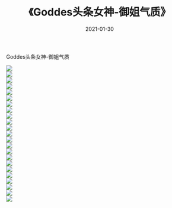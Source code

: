 ﻿---
layout: post
title:  《Goddes头条女神-御姐气质》
date:   2021-01-30
img: http://img.660000.xyz/Sharelink/网络美图/2021/Goddes头条女神-御姐气质/000.jpg
categories: [美女, 清纯, 唯美]
---

Goddes头条女神-御姐气质

  ![](http://img.660000.xyz/Sharelink/网络美图/2021/Goddes头条女神-御姐气质/001.jpg) <br> ![](http://img.660000.xyz/Sharelink/网络美图/2021/Goddes头条女神-御姐气质/002.jpg) <br> ![](http://img.660000.xyz/Sharelink/网络美图/2021/Goddes头条女神-御姐气质/003.jpg) <br> ![](http://img.660000.xyz/Sharelink/网络美图/2021/Goddes头条女神-御姐气质/004.jpg) <br> ![](http://img.660000.xyz/Sharelink/网络美图/2021/Goddes头条女神-御姐气质/005.jpg) <br> ![](http://img.660000.xyz/Sharelink/网络美图/2021/Goddes头条女神-御姐气质/006.jpg) <br> ![](http://img.660000.xyz/Sharelink/网络美图/2021/Goddes头条女神-御姐气质/007.jpg) <br> ![](http://img.660000.xyz/Sharelink/网络美图/2021/Goddes头条女神-御姐气质/008.jpg) <br> ![](http://img.660000.xyz/Sharelink/网络美图/2021/Goddes头条女神-御姐气质/009.jpg) <br> ![](http://img.660000.xyz/Sharelink/网络美图/2021/Goddes头条女神-御姐气质/010.jpg) <br> ![](http://img.660000.xyz/Sharelink/网络美图/2021/Goddes头条女神-御姐气质/011.jpg) <br> ![](http://img.660000.xyz/Sharelink/网络美图/2021/Goddes头条女神-御姐气质/012.jpg) <br> ![](http://img.660000.xyz/Sharelink/网络美图/2021/Goddes头条女神-御姐气质/013.jpg) <br> ![](http://img.660000.xyz/Sharelink/网络美图/2021/Goddes头条女神-御姐气质/014.jpg) <br> ![](http://img.660000.xyz/Sharelink/网络美图/2021/Goddes头条女神-御姐气质/015.jpg) <br> ![](http://img.660000.xyz/Sharelink/网络美图/2021/Goddes头条女神-御姐气质/016.jpg) <br> ![](http://img.660000.xyz/Sharelink/网络美图/2021/Goddes头条女神-御姐气质/017.jpg) <br> ![](http://img.660000.xyz/Sharelink/网络美图/2021/Goddes头条女神-御姐气质/018.jpg) <br> ![](http://img.660000.xyz/Sharelink/网络美图/2021/Goddes头条女神-御姐气质/019.jpg) <br> ![](http://img.660000.xyz/Sharelink/网络美图/2021/Goddes头条女神-御姐气质/020.jpg) <br> ![](http://img.660000.xyz/Sharelink/网络美图/2021/Goddes头条女神-御姐气质/021.jpg) <br> ![](http://img.660000.xyz/Sharelink/网络美图/2021/Goddes头条女神-御姐气质/022.jpg) <br> ![](http://img.660000.xyz/Sharelink/网络美图/2021/Goddes头条女神-御姐气质/023.jpg) <br>